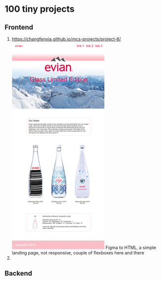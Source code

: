 # 100 tiny projects

## Frontend
1. https://changfenxia.github.io/mcs-projects/project-6/
![evian simple landing page](https://github.com/changfenxia/100-micro-projects/blob/main/img/rsz_evian.png?raw=true)
Figma to HTML, a simple landing page, not responsive, couple of flexboxes here and there
2. 

## Backend
